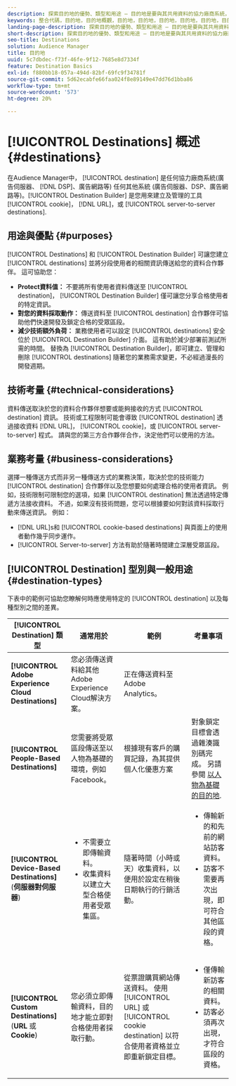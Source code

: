 ```yaml
---
description: 探索目的地的優勢、類型和用途 – 目的地是要與其共用資料的協力廠商系統，例如廣告伺服器或 DSP。使用 Destination Builder 來建立和管理 Cookie、URL 或伺服器對伺服器目的地。
keywords: 整合代碼，目的地，目的地概觀，目的地，目的地，目的地，目的地，目的地，目的地，目的地，目的地，目的地，目的地
landing-page-description: 探索目的地的優勢、類型和用途 – 目的地是要與其共用資料的協力廠商系統，例如廣告伺服器或 DSP。使用 Destination Builder 來建立和管理 Cookie、URL 或伺服器對伺服器目的地。
short-description: 探索目的地的優勢、類型和用途 – 目的地是要與其共用資料的協力廠商系統，例如廣告伺服器或 DSP。使用 Destination Builder 來建立和管理 Cookie、URL 或伺服器對伺服器目的地。
seo-title: Destinations
solution: Audience Manager
title: 目的地
uuid: 5c7dbdec-f73f-46fe-9f12-7685e8d7334f
feature: Destination Basics
exl-id: f880bb18-057a-494d-82bf-69fc9f34781f
source-git-commit: 5d62ecabfe66faa024f8e89149e47dd76d1bba86
workflow-type: tm+mt
source-wordcount: '573'
ht-degree: 20%

---
```


# [!UICONTROL Destinations] 概述 {#destinations}

在Audience Manager中， [!UICONTROL destination] 是任何協力廠商系統(廣告伺服器、 [!DNL DSP]、廣告網路等) 任何其他系統 (廣告伺服器、DSP、廣告網路等)。[!UICONTROL Destination Builder] 是您用來建立及管理的工具 [!UICONTROL cookie]， [!DNL URL]，或 [!UICONTROL server-to-server destinations].

## 用途與優點 {#purposes}

<!-- c_destinations.xml -->

[!UICONTROL Destinations] 和 [!UICONTROL Destination Builder] 可讓您建立 [!UICONTROL destinations] 並將分段使用者的相關資訊傳送給您的資料合作夥伴。 這可協助您：

* **Protect資料值：** 不要將所有使用者資料傳送至 [!UICONTROL destination]， [!UICONTROL Destination Builder] 僅可讓您分享合格使用者的特定資訊。
* **對您的資料採取動作：** 傳送資料至 [!UICONTROL destination] 合作夥伴可協助他們快速開發及鎖定合格的受眾區段。
* **減少技術額外負荷：** 業務使用者可以設定 [!UICONTROL destinations] 安全位於 [!UICONTROL Destination Builder] 介面。 這有助於減少部署前測試所需的時間。 替換為 [!UICONTROL Destination Builder]，即可建立、管理和刪除 [!UICONTROL destinations] 隨著您的業務需求變更，不必經過漫長的開發週期。

## 技術考量 {#technical-considerations}

<!-- destination-delivery-methods.xml -->

資料傳送取決於您的資料合作夥伴想要或能夠接收的方式 [!UICONTROL destination] 資訊。 技術或工程限制可能會導致 [!UICONTROL destination] 透過接收資料 [!DNL URL]， [!UICONTROL cookie]，或 [!UICONTROL server-to-server] 程式。 請與您的第三方合作夥伴合作，決定他們可以使用的方法。

## 業務考量 {#business-considerations}

選擇一種傳送方式而非另一種傳送方式的業務決策，取決於您的技術能力 [!UICONTROL destination] 合作夥伴以及您想要如何處理合格的使用者資訊。 例如，技術限制可限制您的選項，如果 [!UICONTROL destination] 無法透過特定傳遞方法接收資料。 不過，如果沒有技術問題，您可以根據要如何對該資料採取行動來傳送資訊。 例如：

* [!DNL URL]s和 [!UICONTROL cookie-based destinations] 與頁面上的使用者動作幾乎同步運作。
* [!UICONTROL Server-to-server] 方法有助於隨著時間建立深層受眾區段。

## [!UICONTROL Destination] 型別與一般用途 {#destination-types}

下表中的範例可協助您瞭解何時應使用特定的 [!UICONTROL destination] 以及每種型別之間的差異。

| [!UICONTROL Destination] 類型 | 通常用於 | 範例 | 考量事項 |
|--- |--- |--- |--- |
| **[!UICONTROL Adobe Experience Cloud Destinations]** | 您必須傳送資料給其他Adobe Experience Cloud解決方案。 | 正在傳送資料至Adobe Analytics。 |  |
| **[!UICONTROL People-Based Destinations]** | 您需要將受眾區段傳送至以人物為基礎的環境，例如Facebook。 | 根據現有客戶的購買記錄，為其提供個人化優惠方案 | 對象鎖定目標會透過雜湊識別碼完成。 另請參閱 [以人物為基礎的目的地](people-based-destinations-overview.md). |
| **[!UICONTROL Device-Based Destinations]** (**伺服器對伺服器**) | <ul><li>不需要立即傳輸資料。</li><li>收集資料以建立大型合格使用者受眾集區。</li></ul> | 隨著時間（小時或天）收集資料，以便用於設定在稍後日期執行的行銷活動。 | <ul><li>傳輸新的和先前的網站訪客資料。 </li><li>訪客不需要再次出現，即可符合其他區段的資格。</li></ul> |
| **[!UICONTROL Custom Destinations]** (**URL** 或 **Cookie**) | 您必須立即傳輸資料，目的地才能立即對合格使用者採取行動。 | 從票證購買網站傳送資料。 使用 [!UICONTROL URL] 或 [!UICONTROL cookie destination] 以符合使用者資格並立即重新鎖定目標。 | <ul><li>僅傳輸新訪客的相關資料。 </li><li>訪客必須再次出現，才符合區段的資格。</li></ul> |
